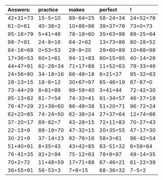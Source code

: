 | Answers: | practice | makes | perfect | ! |
| :--- | :--- | :--- | :--- | :--- |
| 42+31=73 | 15-5=10 | 89-64=25 | 58-24=34 | 24+52=76 | 
| 61-0=61 | 40-38=2 | 10+86=96 | 39+37=76 | 73+0=73 | 
| 95-16=79 | 5+41=46 | 78-18=60 | 35+63=98 | 89-25=64 | 
| 98-7=91 | 24-8=16 | 64-2=62 | 13+73=86 | 80-28=52 | 
| 84-16=68 | 0+53=53 | 29-9=20 | 29+60=89 | 10+88=98 | 
| 17+36=53 | 60+1=61 | 94-11=83 | 80+15=95 | 40-14=26 | 
| 44+47=91 | 62-28=34 | 71+17=88 | 11+52=63 | 79-33=46 | 
| 24+56=80 | 34-18=16 | 66-48=18 | 6+21=27 | 95-32=63 | 
| 28-13=15 | 18-6=12 | 30+67=97 | 65-46=19 | 87-87=0 | 
| 73-44=29 | 8+81=89 | 99-59=40 | 3+41=44 | 72-42=30 | 
| 95-13=82 | 61-7=54 | 74-33=41 | 91-34=57 | 46-27=19 | 
| 76-47=29 | 21+39=60 | 86-48=38 | 51+20=71 | 96-72=24 | 
| 62+23=85 | 74-24=50 | 62-38=24 | 27+37=64 | 12+74=86 | 
| 37-20=17 | 89-82=7 | 43-28=15 | 72+11=83 | 70-27=43 | 
| 22-13=9 | 89-19=70 | 47-32=15 | 20+35=55 | 47-17=30 | 
| 30-21=9 | 37-14=23 | 92-76=16 | 58+3=61 | 96-42=54 | 
| 51+40=91 | 8+35=43 | 43+42=85 | 83-51=32 | 6+58=64 | 
| 76-41=35 | 92+2=94 | 75-12=63 | 78+9=87 | 49-14=35 | 
| 70+2=72 | 11+48=59 | 17+71=88 | 67-46=21 | 61-22=39 | 
| 36+55=91 | 56-53=3 | 7+8=15 | 68-36=32 | 7-5=2 | 

